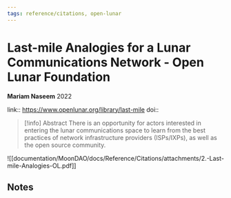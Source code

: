 ```yaml
---
tags: reference/citations, open-lunar
---
```

# Last-mile Analogies for a Lunar Communications Network - Open Lunar Foundation

**Mariam Naseem**
2022

link:: https://www.openlunar.org/library/last-mile
doi:: 

> [!info] Abstract
> There is an opportunity for actors interested in entering the lunar communications space to learn from the best practices of network infrastructure providers (ISPs/IXPs), as well as the open source community.

![[documentation/MoonDAO/docs/Reference/Citations/attachments/2.-Last-mile-Analogies-OL.pdf]]

## Notes

